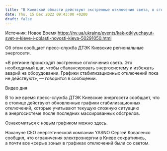 ```yaml
---
title: "В Киевской области действуют экстренные отключения света, в столице — по графикам"
date: Thu, 15 Dec 2022 09:43:00 +0200
draft: false
---
```

Источник: Новое Время https://nv.ua/ukraine/events/kak-otklyuchayut-svet-v-kieve-i-oblasti-novosti-kieva-50291050.html


Об этом сообщает пресс-служба ДТЭК Киевские региональные энергосети.

«В регионе происходят экстренные отключения света. Это необходимый шаг, чтобы сбалансировать энергосистему и избежать аварий на оборудовании. Графики стабилизационных отключений пока не действуют», — говорится в сообщении.

 Видео дня   

В то же время пресс-служба ДТЭК Киевские энергосети сообщает, что в столице действуют обновленные графики стабилизационных отключений, которые учитывают текущую сложную ситуацию в энергосистеме после последних массированных обстрелов.

Ознакомиться с новым графиком можно здесь.

Накануне СЕО энергетической компании YASNO Сергей Коваленко сообщил, что ограничения электроэнергии в Киеве сократились, а почти все «серые зоны» в графиках отключений были со светом. 

